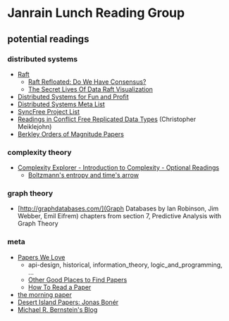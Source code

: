 # Janrain Lunch Reading Group

## potential readings

### distributed systems
- [Raft](http://ramcloud.stanford.edu/raft.pdf)
  - [Raft Refloated: Do We Have Consensus?](http://www.cl.cam.ac.uk/~ms705/pub/papers/2015-osr-raft.pdf)
  - [The Secret Lives Of Data Raft Visualization](http://thesecretlivesofdata.com/raft/)
- [Distributed Systems for Fun and Profit](http://book.mixu.net/distsys/)
- [Distributed Systems Meta List](https://gist.github.com/macintux/6227368/revisions)
- [SyncFree Project List](https://syncfree.lip6.fr/index.php/publications)
- [Readings in Conflict Free Replicated Data Types](http://christophermeiklejohn.com/crdt/2014/07/22/readings-in-crdts.html) (Christopher Meiklejohn)
- [Berkley Orders of Magnitude Papers](http://boom.cs.berkeley.edu/papers.html)

### complexity theory
- [Complexity Explorer - Introduction to Complexity - Optional Readings](http://www.complexityexplorer.org/online-courses/19-introduction-to-complexity-fall-2014/materials)
  - [Boltzmann's entropy and time's arrow](http://users.df.uba.ar/ariel/materias/FT3_2008_1C/papers_pdf/lebowitz_370.pdf)

### graph theory
- [http://graphdatabases.com/](Graph Databases by Ian Robinson, Jim Webber, Emil Eifrem) chapters from section 7, Predictive Analysis with Graph Theory

### meta
- [Papers We Love](https://github.com/papers-we-love/papers-we-love)
  - api-design, historical, information_theory, logic_and_programming, ...
  - [Other Good Places to Find Papers](https://github.com/papers-we-love/papers-we-love/blob/master/README.md#other-good-places-to-find-papers)
  - [How To Read a Paper](https://github.com/papers-we-love/papers-we-love/blob/master/README.md#how-to-read-a-paper)
- [the morning paper](http://blog.acolyer.org/)
- [Desert Island Papers: Jonas Bonér](http://blog.acolyer.org/2015/03/15/desert-island-papers-jonas-boner/)
- [Michael R. Bernstein's Blog](http://michaelrbernste.in/)
